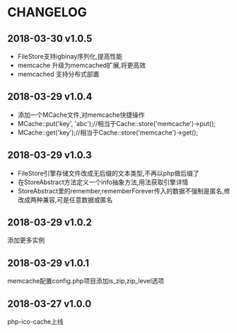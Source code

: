 CHANGELOG
=========

2018-03-30 v1.0.5
------------------
- FileStore支持igbinay序列化,提高性能
- memcache 升级为memcached扩展,将更高效
- memcached 支持分布式部置

2018-03-29 v1.0.4
------------------
- 添加一个MCache文件,对memcache快捷操作
- MCache::put('key', 'abc');//相当于Cache::store('memcache')->put();
- MCache::get('key');//相当于Cache::store('memcache')->get();

2018-03-29 v1.0.3
------------------
- FileStore引擎存储文件改成无后缀的文本类型,不再以php做后缀了
- 在StoreAbstract方法定义一个info抽象方法,用法获取引擎详情
- StoreAbstract里的remember,rememberForever传入的数据不强制是匿名,修改成两种兼容,可是任意数据或匿名

2018-03-29 v1.0.2
------------------
添加更多实例

2018-03-29 v1.0.1
------------------
memcache配置config.php项目添加is_zip,zip_level选项

2018-03-27 v1.0.0
------------------
php-ico-cache上线